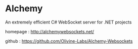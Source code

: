 # Alchemy

An extremely efficient C# WebSocket server for .NET projects

homepage : http://alchemywebsockets.net/

github : https://github.com/Olivine-Labs/Alchemy-Websockets
